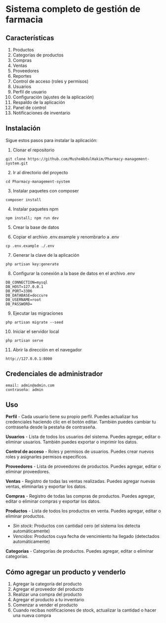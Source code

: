 # Sistema completo de gestión de farmacia

## Características

1. Productos
2. Categorías de productos
3. Compras
4. Ventas
5. Proveedores
6. Reportes
7. Control de acceso (roles y permisos)
8. Usuarios
9. Perfil de usuario
10. Configuración (ajustes de la aplicación)
11. Respaldo de la aplicación
12. Panel de control
13. Notificaciones de inventario

## Instalación

Sigue estos pasos para instalar la aplicación:

1. Clonar el repositorio
```
git clone https://github.com/MusheAbdulHakim/Pharmacy-management-system.git
```

2. Ir al directorio del proyecto
```
cd Pharmacy-management-system
```

3. Instalar paquetes con composer
```
composer install
```

4. Instalar paquetes npm
```
npm install; npm run dev
```

5. Crear la base de datos

6. Copiar el archivo .env.example y renombrarlo a .env
```
cp .env.example ./.env
```

7. Generar la clave de la aplicación
```
php artisan key:generate
```

8. Configurar la conexión a la base de datos en el archivo .env
```
DB_CONNECTION=mysql
DB_HOST=127.0.0.1
DB_PORT=3306
DB_DATABASE=doccure
DB_USERNAME=root
DB_PASSWORD=
```

9. Ejecutar las migraciones
```
php artisan migrate --seed
```

10. Iniciar el servidor local
```
php artisan serve
```

11. Abrir la dirección en el navegador
```
http://127.0.0.1:8000
```

## Credenciales de administrador

```
email: admin@admin.com
contraseña: admin
```

## Uso

**Perfil** - Cada usuario tiene su propio perfil. Puedes actualizar tus credenciales haciendo clic en el botón editar. También puedes cambiar tu contraseña desde la pestaña de contraseña.

**Usuarios** - Lista de todos los usuarios del sistema. Puedes agregar, editar o eliminar usuarios. También puedes exportar o imprimir los datos.

**Control de acceso** - Roles y permisos de usuarios. Puedes crear nuevos roles y asignarles permisos específicos.

**Proveedores** - Lista de proveedores de productos. Puedes agregar, editar o eliminar proveedores.

**Ventas** - Registro de todas las ventas realizadas. Puedes agregar nuevas ventas, eliminarlas y exportar los datos.

**Compras** - Registro de todas las compras de productos. Puedes agregar, editar o eliminar compras y exportar los datos.

**Productos** - Lista de todos los productos en venta. Puedes agregar, editar o eliminar productos.
  - *Sin stock*: Productos con cantidad cero (el sistema los detecta automáticamente)
  - *Vencidos*: Productos cuya fecha de vencimiento ha llegado (detectados automáticamente)

**Categorías** - Categorías de productos. Puedes agregar, editar o eliminar categorías.

## Cómo agregar un producto y venderlo

1. Agregar la categoría del producto
2. Agregar el proveedor del producto
3. Realizar una compra del producto
4. Agregar el producto a tu inventario
5. Comenzar a vender el producto
6. Cuando recibas notificaciones de stock, actualizar la cantidad o hacer una nueva compra